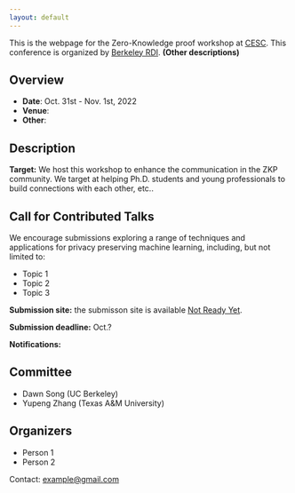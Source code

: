 ```yaml
---
layout: default
---
```

This is the webpage for the Zero-Knowledge proof workshop at [CESC](https://cesc.io/). This conference is organized by [Berkeley RDI](https://rdi.berkeley.edu/). **(Other descriptions)**

## Overview
- **Date**: Oct. 31st - Nov. 1st, 2022
- **Venue**: 
- **Other**:

## Description
**Target:** We host this workshop to enhance the communication in the ZKP community. We target at helping Ph.D. students and young professionals to build connections with each other, etc..

## Call for Contributed Talks
We encourage submissions exploring a range of techniques and applications for privacy preserving machine learning, including, but not limited to:
- Topic 1
- Topic 2
- Topic 3

**Submission site:** the submisson site is available [Not Ready Yet](www.google.com).

**Submission deadline:** Oct.?

**Notifications:**

## Committee
- Dawn Song (UC Berkeley)
- Yupeng Zhang (Texas A&M University)

## Organizers
- Person 1
- Person 2

Contact: example@gmail.com



